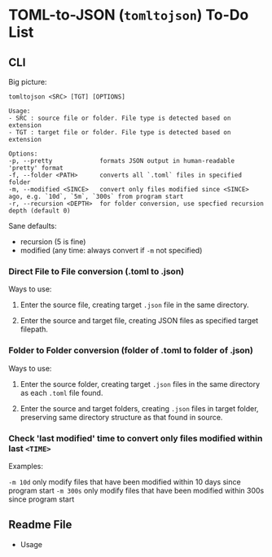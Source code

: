 # TOML-to-JSON (`tomltojson`) To-Do List

## CLI

Big picture:

```text
tomltojson <SRC> [TGT] [OPTIONS]

Usage:
- SRC : source file or folder. File type is detected based on extension
- TGT : target file or folder. File type is detected based on extension

Options:
-p, --pretty             formats JSON output in human-readable 'pretty' format
-f, --folder <PATH>      converts all `.toml` files in specified folder
-m, --modified <SINCE>   convert only files modified since <SINCE> ago, e.g. `10d`, `5m`, `300s` from program start
-r, --recursion <DEPTH>  for folder conversion, use specfied recursion depth (default 0)
```

Sane defaults:

- recursion (5 is fine)
- modified (any time: always convert if `-m` not specified)

### Direct File to File conversion (.toml to .json)

Ways to use:

1. Enter the source file, creating target `.json` file in the same directory.

2. Enter the source and target file, creating JSON files as specified target filepath.

### Folder to Folder conversion (folder of .toml to folder of .json)

Ways to use:

1. Enter the source folder, creating target `.json` files in the same directory as each `.toml` file found.

2. Enter the source and target folders, creating `.json` files in target folder, preserving same directory structure as that found in source.

### Check 'last modified' time to convert only files modified within last `<TIME>`

Examples:

`-m 10d`  only modify files that have been modified within 10 days since program start
`-m 300s` only modify files that have been modified within 300s since program start

## Readme File

- Usage
